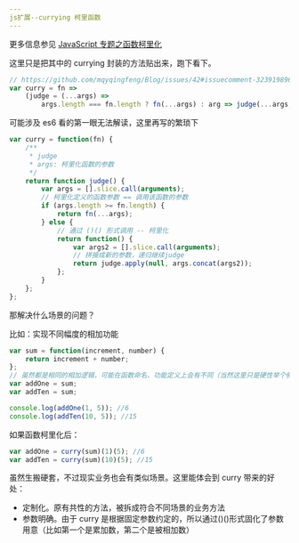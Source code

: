 ```yaml
---
js扩展--currying 柯里函数
---
```


更多信息参见 [JavaScript 专题之函数柯里化](https://github.com/mqyqingfeng/Blog/issues/42)

这里只是把其中的 currying 封装的方法贴出来，跑下看下。

```js
// https://github.com/mqyqingfeng/Blog/issues/42#issuecomment-323919896
var curry = fn =>
	(judge = (...args) =>
		args.length === fn.length ? fn(...args) : arg => judge(...args, arg));
```

可能涉及 es6 看的第一眼无法解读，这里再写的繁琐下

```js
var curry = function(fn) {
	/**
	 * judge
	 * args: 柯里化函数的参数
	 */
	return function judge() {
		var args = [].slice.call(arguments);
		// 柯里化定义的函数参数 == 调用该函数的参数
		if (args.length >= fn.length) {
			return fn(...args);
		} else {
			// 通过 ()() 形式调用 -- 柯里化
			return function() {
				var args2 = [].slice.call(arguments);
				// 拼接成新的参数，递归继续judge
				return judge.apply(null, args.concat(args2));
			};
		}
	};
};
```

那解决什么场景的问题？

比如：实现不同幅度的相加功能

```js
var sum = function(increment, number) {
	return increment + number;
};
// 虽然都是相同的相加逻辑，可能在函数命名、功能定义上会有不同（当然这里只是硬性举个例子）。
var addOne = sum;
var addTen = sum;

console.log(addOne(1, 5)); //6
console.log(addTen(10, 5)); //15
```

如果函数柯里化后：

```js
var addOne = curry(sum)(1)(5); //6
var addTen = curry(sum)(10)(5); //15
```

虽然生搬硬套，不过现实业务也会有类似场景。这里能体会到 curry 带来的好处：

-   定制化。原有共性的方法，被拆成符合不同场景的业务方法
-   参数明确。由于 curry 是根据固定参数约定的，所以通过()()形式固化了参数用意（比如第一个是累加数，第二个是被相加数）

